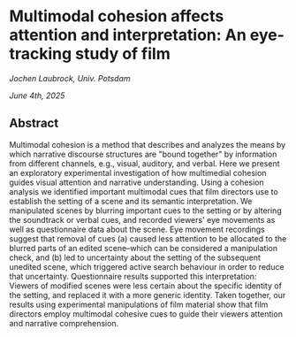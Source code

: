 # Multimodal cohesion affects attention and interpretation: An eye-tracking study of film

*Jochen Laubrock, Univ. Potsdam*

*June 4th, 2025*


## Abstract

Multimodal cohesion is a method that describes and analyzes the means by which narrative discourse structures are "bound together" by information from different channels, e.g., visual, auditory, and verbal. Here we present an exploratory experimental investigation of how multimedial cohesion guides visual attention and narrative understanding. Using a cohesion analysis we identified important multimodal cues that film directors use to establish the setting of a scene and its semantic interpretation. We manipulated scenes by blurring important cues to the setting or by altering the soundtrack or verbal cues, and recorded viewers' eye movements as well as questionnaire data about the scene. Eye movement recordings suggest that removal of cues (a) caused less attention to be allocated to the blurred parts of an edited scene–which can be considered a manipulation check, and (b) led to uncertainty about the setting of the subsequent unedited scene, which triggered active search behaviour in order to reduce that uncertainty. Questionnaire results supported this interpretation: Viewers of modified scenes were less certain about the specific identity of the setting, and replaced it with a more generic identity. Taken together, our results using experimental manipulations of film material show that film directors employ multimodal cohesive cues to guide their viewers attention and narrative comprehension.
